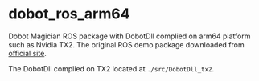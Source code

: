 # dobot_ros_arm64
Dobot Magician ROS package with DobotDll complied on arm64 platform such as Nvidia TX2.
The original ROS demo package downloaded from [official site](https://download.dobot.cc/development-protocol/dobot-magician/win7-win10/en/Dobot-Magician-ROS-Demo.zip).

The DobotDll complied on TX2 located at `./src/DobotDll_tx2`.
